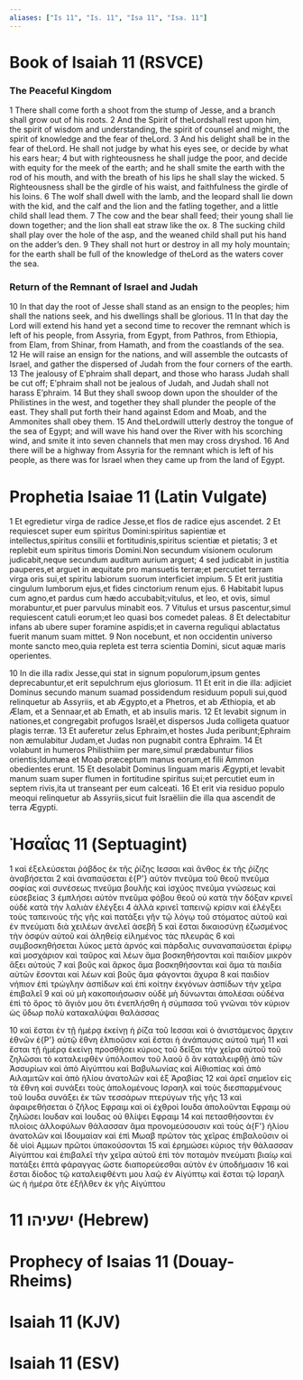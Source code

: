 ```yaml
---
aliases: ["Is 11", "Is. 11", "Isa 11", "Isa. 11"]
---
```



# Book of Isaiah 11 (RSVCE)

### The Peaceful Kingdom
1 There shall come forth a shoot from the stump of Jesse, and a branch shall grow out of his roots.
2 And the Spirit of theLordshall rest upon him, the spirit of wisdom and understanding, the spirit of counsel and might, the spirit of knowledge and the fear of theLord.
3 And his delight shall be in the fear of theLord. He shall not judge by what his eyes see, or decide by what his ears hear;
4 but with righteousness he shall judge the poor, and decide with equity for the meek of the earth; and he shall smite the earth with the rod of his mouth, and with the breath of his lips he shall slay the wicked.
5 Righteousness shall be the girdle of his waist, and faithfulness the girdle of his loins.
6 The wolf shall dwell with the lamb, and the leopard shall lie down with the kid, and the calf and the lion and the fatling together, and a little child shall lead them.
7 The cow and the bear shall feed; their young shall lie down together; and the lion shall eat straw like the ox.
8 The sucking child shall play over the hole of the asp, and the weaned child shall put his hand on the adder’s den.
9 They shall not hurt or destroy in all my holy mountain; for the earth shall be full of the knowledge of theLord as the waters cover the sea.
### Return of the Remnant of Israel and Judah
10 In that day the root of Jesse shall stand as an ensign to the peoples; him shall the nations seek, and his dwellings shall be glorious.
11 In that day the Lord will extend his hand yet a second time to recover the remnant which is left of his people, from Assyria, from Egypt, from Pathros, from Ethiopia, from Elam, from Shinar, from Hamath, and from the coastlands of the sea.
12 He will raise an ensign for the nations, and will assemble the outcasts of Israel, and gather the dispersed of Judah from the four corners of the earth.
13 The jealousy of Eʹphraim shall depart, and those who harass Judah shall be cut off; Eʹphraim shall not be jealous of Judah, and Judah shall not harass Eʹphraim.
14 But they shall swoop down upon the shoulder of the Philistines in the west, and together they shall plunder the people of the east. They shall put forth their hand against Edom and Moab, and the Ammonites shall obey them.
15 And theLordwill utterly destroy the tongue of the sea of Egypt; and will wave his hand over the River with his scorching wind, and smite it into seven channels that men may cross dryshod.
16 And there will be a highway from Assyria for the remnant which is left of his people, as there was for Israel when they came up from the land of Egypt.


# Prophetia Isaiae 11 (Latin Vulgate)

1 Et egredietur virga de radice Jesse,et flos de radice ejus ascendet.
2 Et requiescet super eum spiritus Domini:spiritus sapientiæ et intellectus,spiritus consilii et fortitudinis,spiritus scientiæ et pietatis;
3 et replebit eum spiritus timoris Domini.Non secundum visionem oculorum judicabit,neque secundum auditum aurium arguet;
4 sed judicabit in justitia pauperes,et arguet in æquitate pro mansuetis terræ;et percutiet terram virga oris sui,et spiritu labiorum suorum interficiet impium.
5 Et erit justitia cingulum lumborum ejus,et fides cinctorium renum ejus.
6 Habitabit lupus cum agno,et pardus cum hædo accubabit;vitulus, et leo, et ovis, simul morabuntur,et puer parvulus minabit eos.
7 Vitulus et ursus pascentur,simul requiescent catuli eorum;et leo quasi bos comedet paleas.
8 Et delectabitur infans ab ubere super foramine aspidis;et in caverna reguliqui ablactatus fuerit manum suam mittet.
9 Non nocebunt, et non occidentin universo monte sancto meo,quia repleta est terra scientia Domini, sicut aquæ maris operientes.

10 In die illa radix Jesse,qui stat in signum populorum,ipsum gentes deprecabuntur,et erit sepulchrum ejus gloriosum.
11 Et erit in die illa: adjiciet Dominus secundo manum suamad possidendum residuum populi sui,quod relinquetur ab Assyriis, et ab Ægypto,et a Phetros, et ab Æthiopia, et ab Ælam, et a Sennaar,et ab Emath, et ab insulis maris.
12 Et levabit signum in nationes,et congregabit profugos Israël,et dispersos Juda colligeta quatuor plagis terræ.
13 Et auferetur zelus Ephraim,et hostes Juda peribunt;Ephraim non æmulabitur Judam,et Judas non pugnabit contra Ephraim.
14 Et volabunt in humeros Philisthiim per mare,simul prædabuntur filios orientis;Idumæa et Moab præceptum manus eorum,et filii Ammon obedientes erunt.
15 Et desolabit Dominus linguam maris Ægypti,et levabit manum suam super flumen in fortitudine spiritus sui;et percutiet eum in septem rivis,ita ut transeant per eum calceati.
16 Et erit via residuo populo meoqui relinquetur ab Assyriis,sicut fuit Israëliin die illa qua ascendit de terra Ægypti.


# Ἠσαΐας 11 (Septuagint)

1 καὶ ἐξελεύσεται ῥάβδος ἐκ τῆς ῥίζης Ιεσσαι καὶ ἄνθος ἐκ τῆς ῥίζης ἀναβήσεται
2 καὶ ἀναπαύσεται ἐ{P'} αὐτὸν πνεῦμα τοῦ θεοῦ πνεῦμα σοφίας καὶ συνέσεως πνεῦμα βουλῆς καὶ ἰσχύος πνεῦμα γνώσεως καὶ εὐσεβείας
3 ἐμπλήσει αὐτὸν πνεῦμα φόβου θεοῦ οὐ κατὰ τὴν δόξαν κρινεῖ οὐδὲ κατὰ τὴν λαλιὰν ἐλέγξει
4 ἀλλὰ κρινεῖ ταπεινῷ κρίσιν καὶ ἐλέγξει τοὺς ταπεινοὺς τῆς γῆς καὶ πατάξει γῆν τῷ λόγῳ τοῦ στόματος αὐτοῦ καὶ ἐν πνεύματι διὰ χειλέων ἀνελεῖ ἀσεβῆ
5 καὶ ἔσται δικαιοσύνῃ ἐζωσμένος τὴν ὀσφὺν αὐτοῦ καὶ ἀληθείᾳ εἰλημένος τὰς πλευράς
6 καὶ συμβοσκηθήσεται λύκος μετὰ ἀρνός καὶ πάρδαλις συναναπαύσεται ἐρίφῳ καὶ μοσχάριον καὶ ταῦρος καὶ λέων ἅμα βοσκηθήσονται καὶ παιδίον μικρὸν ἄξει αὐτούς
7 καὶ βοῦς καὶ ἄρκος ἅμα βοσκηθήσονται καὶ ἅμα τὰ παιδία αὐτῶν ἔσονται καὶ λέων καὶ βοῦς ἅμα φάγονται ἄχυρα
8 καὶ παιδίον νήπιον ἐπὶ τρώγλην ἀσπίδων καὶ ἐπὶ κοίτην ἐκγόνων ἀσπίδων τὴν χεῖρα ἐπιβαλεῖ
9 καὶ οὐ μὴ κακοποιήσωσιν οὐδὲ μὴ δύνωνται ἀπολέσαι οὐδένα ἐπὶ τὸ ὄρος τὸ ἅγιόν μου ὅτι ἐνεπλήσθη ἡ σύμπασα τοῦ γνῶναι τὸν κύριον ὡς ὕδωρ πολὺ κατακαλύψαι θαλάσσας

10 καὶ ἔσται ἐν τῇ ἡμέρᾳ ἐκείνῃ ἡ ῥίζα τοῦ Ιεσσαι καὶ ὁ ἀνιστάμενος ἄρχειν ἐθνῶν ἐ{P'} αὐτῷ ἔθνη ἐλπιοῦσιν καὶ ἔσται ἡ ἀνάπαυσις αὐτοῦ τιμή
11 καὶ ἔσται τῇ ἡμέρᾳ ἐκείνῃ προσθήσει κύριος τοῦ δεῖξαι τὴν χεῖρα αὐτοῦ τοῦ ζηλῶσαι τὸ καταλειφθὲν ὑπόλοιπον τοῦ λαοῦ ὃ ἂν καταλειφθῇ ἀπὸ τῶν Ἀσσυρίων καὶ ἀπὸ Αἰγύπτου καὶ Βαβυλωνίας καὶ Αἰθιοπίας καὶ ἀπὸ Αιλαμιτῶν καὶ ἀπὸ ἡλίου ἀνατολῶν καὶ ἐξ Ἀραβίας
12 καὶ ἀρεῖ σημεῖον εἰς τὰ ἔθνη καὶ συνάξει τοὺς ἀπολομένους Ισραηλ καὶ τοὺς διεσπαρμένους τοῦ Ιουδα συνάξει ἐκ τῶν τεσσάρων πτερύγων τῆς γῆς
13 καὶ ἀφαιρεθήσεται ὁ ζῆλος Εφραιμ καὶ οἱ ἐχθροὶ Ιουδα ἀπολοῦνται Εφραιμ οὐ ζηλώσει Ιουδαν καὶ Ιουδας οὐ θλίψει Εφραιμ
14 καὶ πετασθήσονται ἐν πλοίοις ἀλλοφύλων θάλασσαν ἅμα προνομεύσουσιν καὶ τοὺς ἀ{F'} ἡλίου ἀνατολῶν καὶ Ιδουμαίαν καὶ ἐπὶ Μωαβ πρῶτον τὰς χεῖρας ἐπιβαλοῦσιν οἱ δὲ υἱοὶ Αμμων πρῶτοι ὑπακούσονται
15 καὶ ἐρημώσει κύριος τὴν θάλασσαν Αἰγύπτου καὶ ἐπιβαλεῖ τὴν χεῖρα αὐτοῦ ἐπὶ τὸν ποταμὸν πνεύματι βιαίῳ καὶ πατάξει ἑπτὰ φάραγγας ὥστε διαπορεύεσθαι αὐτὸν ἐν ὑποδήμασιν
16 καὶ ἔσται δίοδος τῷ καταλειφθέντι μου λαῷ ἐν Αἰγύπτῳ καὶ ἔσται τῷ Ισραηλ ὡς ἡ ἡμέρα ὅτε ἐξῆλθεν ἐκ γῆς Αἰγύπτου


# 11 ישעיהו (Hebrew)


# Prophecy of Isaias 11 (Douay-Rheims)


# Isaiah 11 (KJV)


# Isaiah 11 (ESV)

